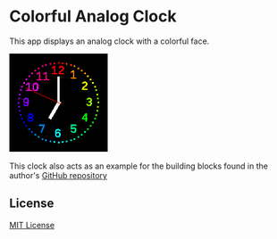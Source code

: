 # Colorful Analog Clock #

This app displays an analog clock with a colorful face.

![](app-screenshot.png)

This clock also acts as an example for the building blocks found in the author's
[GitHub repository](https://github.com/rozek/banglejs-2-activities)

## License ##

[MIT License](LICENSE)
